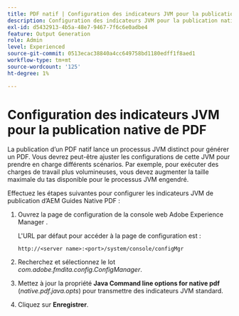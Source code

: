 ```yaml
---
title: PDF natif | Configuration des indicateurs JVM pour la publication native de PDF
description: Configuration des indicateurs JVM pour la publication native de PDF
exl-id: d5432913-4b5a-48e7-9467-7f6c6e0adbe4
feature: Output Generation
role: Admin
level: Experienced
source-git-commit: 0513ecac38840a4cc649758bd1180edff1f8aed1
workflow-type: tm+mt
source-wordcount: '125'
ht-degree: 1%

---
```


# Configuration des indicateurs JVM pour la publication native de PDF

La publication d’un PDF natif lance un processus JVM distinct pour générer un PDF. Vous devrez peut-être ajuster les configurations de cette JVM pour prendre en charge différents scénarios. Par exemple, pour exécuter des charges de travail plus volumineuses, vous devez augmenter la taille maximale du tas disponible pour le processus JVM engendré.

Effectuez les étapes suivantes pour configurer les indicateurs JVM de publication d’AEM Guides Native PDF :

1. Ouvrez la page de configuration de la console web Adobe Experience Manager .

   L&#39;URL par défaut pour accéder à la page de configuration est :

   ```http
   http://<server name>:<port>/system/console/configMgr
   ```

1. Recherchez et sélectionnez le lot *com.adobe.fmdita.config.ConfigManager*.

1. Mettez à jour la propriété **Java Command line options for native pdf** (*native.pdf.java.opts*) pour transmettre des indicateurs JVM standard.



1. Cliquez sur **Enregistrer**.
